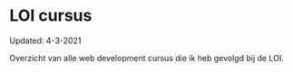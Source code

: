 # LOI cursus

Updated: 4-3-2021

Overzicht van alle web development cursus die ik heb gevolgd bij de LOI.

